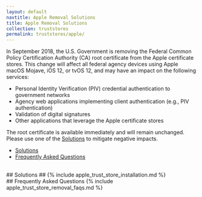 ```yaml
---
layout: default
navtitle: Apple Removal Solutions
title: Apple Removal Solutions
collection: truststores
permalink: truststores/apple/
---
```

In September 2018, the U.S. Government is removing the Federal Common Policy Certification Authority (CA) root certificate from the Apple certificate stores. This change will affect all federal agency devices using Apple macOS Mojave, iOS 12, or tvOS 12, and may have an impact on the following services:  

- Personal Identity Verification (PIV) credential authentication to government networks
- Agency web applications implementing client authentication (e.g., PIV authentication)
- Validation of digital signatures
- Other applications that leverage the Apple certificate stores

The root certificate is available immediately and will remain unchanged. Please use one of the [Solutions](#solutions) to mitigate negative impacts. 
- [Solutions](#solutions)
- [Frequently Asked Questions](#frequently-asked-questions)

<br>
## Solutions ##
{% include apple_trust_store_installation.md %}

<br>
## Frequently Asked Questions 
{% include apple_trust_store_removal_faqs.md %}
